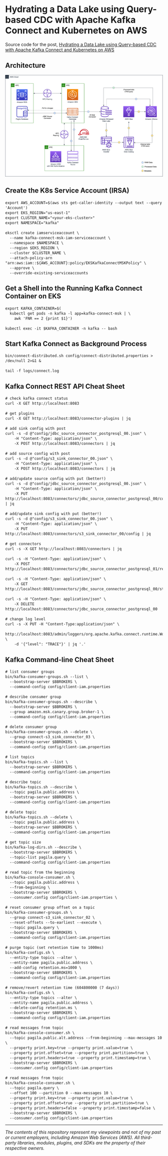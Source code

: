 # Hydrating a Data Lake using Query-based CDC with Apache Kafka Connect and Kubernetes on AWS

Source code for the
post, [Hydrating a Data Lake using Query-based CDC with Apache Kafka Connect and Kubernetes on AWS](https://itnext.io/hydrating-a-data-lake-using-query-based-cdc-with-apache-kafka-connect-and-kubernetes-on-aws-cd4725b58c2e)

## Architecture

![Architecture](diagrams/architecture.png)

## Create the K8s Service Account (IRSA)

```shell
export AWS_ACCOUNT=$(aws sts get-caller-identity --output text --query 'Account')
export EKS_REGION="us-east-1"
export CLUSTER_NAME="<your-eks-cluster>"
export NAMESPACE="kafka"

eksctl create iamserviceaccount \
  --name kafka-connect-msk-iam-serviceaccount \
  --namespace $NAMESPACE \
  --region $EKS_REGION \
  --cluster $CLUSTER_NAME \
  --attach-policy-arn "arn:aws:iam::${AWS_ACCOUNT}:policy/EKSKafkaConnectMSKPolicy" \
  --approve \
  --override-existing-serviceaccounts
```

## Get a Shell into the Running Kafka Connect Container on EKS

```shell
export KAFKA_CONTAINER=$(
  kubectl get pods -n kafka -l app=kafka-connect-msk | \
    awk 'FNR == 2 {print $1}')

kubectl exec -it $KAFKA_CONTAINER -n kafka -- bash
```

## Start Kafka Connect as Background Process

```shell
bin/connect-distributed.sh config/connect-distributed.properties > /dev/null 2>&1 &

tail -f logs/connect.log
```

## Kafka Connect REST API Cheat Sheet

```shell
# check kafka connect status
curl -X GET http://localhost:8083

# get plugins
curl -X GET http://localhost:8083/connector-plugins | jq

# add sink config with post
curl -s -d @"config/jdbc_source_connector_postgresql_00.json" \
    -H "Content-Type: application/json" \
    -X POST http://localhost:8083/connectors | jq

# add source config with post
curl -s -d @"config/s3_sink_connector_00.json" \
    -H "Content-Type: application/json" \
    -X POST http://localhost:8083/connectors | jq

# add/update source config with put (better!)
curl -s -d @"config/jdbc_source_connector_postgresql_00.json" \
    -H "Content-Type: application/json" \
    -X PUT http://localhost:8083/connectors/jdbc_source_connector_postgresql_00/config | jq

# add/update sink config with put (better!)
curl -s -d @"config/s3_sink_connector_00.json" \
    -H "Content-Type: application/json" \
    -X PUT http://localhost:8083/connectors/s3_sink_connector_00/config | jq

# get connectors
curl -s -X GET http://localhost:8083/connectors | jq

curl -s -H "Content-Type: application/json" \
    -X POST http://localhost:8083/connectors/jdbc_source_connector_postgresql_01/restart

curl -s -H "Content-Type: application/json" \
    -X GET http://localhost:8083/connectors/jdbc_source_connector_postgresql_00/status

curl -s -H "Content-Type: application/json" \
    -X DELETE http://localhost:8083/connectors/jdbc_source_connector_postgresql_00

# change log level
curl -s -X PUT -H "Content-Type:application/json" \
    http://localhost:8083/admin/loggers/org.apache.kafka.connect.runtime.WorkerSourceTask \
    -d '{"level": "TRACE"}' | jq '.'
```

## Kafka Command-line Cheat Sheet

```shell
# list consumer groups
bin/kafka-consumer-groups.sh --list \
  --bootstrap-server $BBROKERS \
  --command-config config/client-iam.properties

# describe consumer group
bin/kafka-consumer-groups.sh --describe \
  --bootstrap-server $BBROKERS \
  --group amazon.msk.canary.group.broker-1 \
  --command-config config/client-iam.properties

# delete consumer group
bin/kafka-consumer-groups.sh --delete \
  --group connect-s3_sink_connector_03 \
  --bootstrap-server $BBROKERS \
  --command-config config/client-iam.properties

# list topics
bin/kafka-topics.sh --list \
  --bootstrap-server $BBROKERS \
  --command-config config/client-iam.properties

# describe topic
bin/kafka-topics.sh --describe \
  --topic pagila.public.address \
  --bootstrap-server $BBROKERS \
  --command-config config/client-iam.properties

# delete topic
bin/kafka-topics.sh --delete \
  --topic pagila.public.address \
  --bootstrap-server $BBROKERS \
  --command-config config/client-iam.properties

# get topic size
bin/kafka-log-dirs.sh --describe \
  --bootstrap-server $BBROKERS \
  --topic-list pagila.query \
  --command-config config/client-iam.properties

# read topic from the beginning
bin/kafka-console-consumer.sh \
  --topic pagila.public.address \
  --from-beginning \
  --bootstrap-server $BBROKERS \
  --consumer.config config/client-iam.properties \

# reset consumer group offset on a topic
bin/kafka-consumer-groups.sh \
  --group connect-s3_sink_connector_02 \
  --reset-offsets --to-earliest --execute \
  --topic pagila.query \
  --bootstrap-server $BBROKERS \
  --command-config config/client-iam.properties

# purge topic (set retention time to 1000ms)
bin/kafka-configs.sh \
  --entity-type topics --alter \
  --entity-name pagila.public.address \
  --add-config retention.ms=1000 \
  --bootstrap-server $BBROKERS \
  --command-config config/client-iam.properties

# remove/revert retention time (604800000 (7 days))
bin/kafka-configs.sh \
  --entity-type topics --alter \
  --entity-name pagila.public.address \
  --delete-config retention.ms \
  --bootstrap-server $BBROKERS \
  --command-config config/client-iam.properties

# read messages from topic
bin/kafka-console-consumer.sh \
  --topic pagila.public.alt.address --from-beginning --max-messages 10 \
  --property print.key=true --property print.value=true \
  --property print.offset=true --property print.partition=true \
  --property print.headers=true --property print.timestamp=true \
  --bootstrap-server $BBROKERS \
  --consumer.config config/client-iam.properties

# read messages from topic
bin/kafka-console-consumer.sh \
  --topic pagila.query \
  --offset 100 --partition 0 --max-messages 10 \
  --property print.key=true --property print.value=true \
  --property print.offset=true --property print.partition=true \
  --property print.headers=false --property print.timestamp=false \
  --bootstrap-server $BBROKERS \
  --consumer.config config/client-iam.properties
```

---

<i>The contents of this repository represent my viewpoints and not of my past or current employers, including Amazon Web
Services (AWS). All third-party libraries, modules, plugins, and SDKs are the property of their respective owners.</i>
